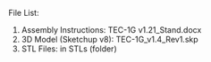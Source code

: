 File List:<br>
1) Assembly Instructions:    TEC-1G v1.21_Stand.docx<br>
2) 3D Model (Sketchup v8):   TEC-1G_v1.4_Rev1.skp
3) STL Files:                in STLs (folder)
